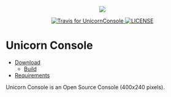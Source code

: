 <p align="center">
  <img src="docs/unicorn.png">
</p>

<p align="center">
  <a href="https://travis-ci.org/Gigoteur/UnicornConsole">
      <img src="https://travis-ci.org/Gigoteur/UnicornConsole.svg?branch=master" alt="Travis for UnicornConsole">
  </a>
  <a href="LICENSE">
      <img src="https://img.shields.io/badge/license-MIT-blue.svg" alt="LICENSE">
  </a>
</p>

# Unicorn Console 

  * [Download](#download)
    + [Build](#build)
  * [Requirements](#requirements)
  
  
Unicorn Console is an Open Source Console (400x240 pixels).
